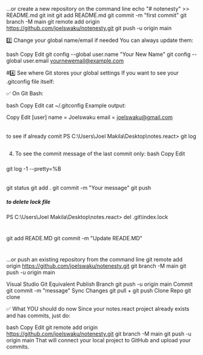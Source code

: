 …or create a new repository on the command line
echo "# notenesty" >> README.md
git init
git add README.md
git commit -m "first commit"
git branch -M main
git remote add origin https://github.com/joelswaku/notenesty.git
git push -u origin main

2️⃣ Change your global name/email if needed
You can always update them:

bash
Copy
Edit
git config --global user.name "Your New Name"
git config --global user.email yournewemail@example.com

#4️⃣ See where Git stores your global settings
If you want to see your .gitconfig file itself:

✅ On Git Bash:

bash
Copy
Edit
cat ~/.gitconfig
Example output:

Copy
Edit
[user]
    name = Joelswaku
    email = joelswaku@gmail.com


##
###### 
##
to see if already comit 
PS C:\Users\Joel Makila\Desktop\notes.react> git log
####
#####
##
4. To see the commit message of the last commit only:
bash
Copy
Edit
#####
git log -1 --pretty=%B
######
git status
git add .
git commit -m "Your message"
git push
##### to delete lock file
PS C:\Users\Joel Makila\Desktop\notes.react> del .git\index.lock
#####

#
git add READE.MD
git commit -m "Update READE.MD"
#

###
…or push an existing repository from the command line
git remote add origin https://github.com/joelswaku/notenesty.git
git branch -M main
git push -u origin main


Visual Studio	Git Equivalent
Publish Branch	git push -u origin main
Commit	git commit -m "message"
Sync Changes	git pull + git push
Clone Repo	git clone <url>



✅ What YOU should do now
Since your notes.react project already exists and has commits, just do:

bash
Copy
Edit
git remote add origin https://github.com/joelswaku/notenesty.git
git branch -M main
git push -u origin main
That will connect your local project to GitHub and upload your commits.